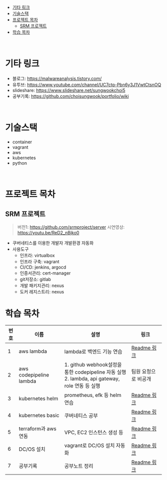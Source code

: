 - [기타 링크](#기타-링크)
- [기술스택](#기술스택)
- [프로젝트 목차](#프로젝트-목차)
  - [SRM 프로젝트](#srm-프로젝트)
- [학습  목차](#학습--목차)

<br>

# 기타 링크
* 블로그: https://malwareanalysis.tistory.com/
* 유투브: https://www.youtube.com/channel/UC7ctp-Pbn6y3J1VwtCtsnOQ
* slideshare: https://www.slideshare.net/sungwookchoi5
* 공부기록: https://github.com/choisungwook/portfolio/wiki

<br>

# 기술스택
* container
* vagrant
* aws
* kubernetes
* python

<br>

# 프로젝트 목차
## SRM 프로젝트
> 버전1: https://github.com/srmproject/server
> 시연영상: https://youtu.be/ReD2_nBjko0
* 쿠버네티스를 이용한 개발자 개발환경 자동화
* 사용도구
  * 인프라: virtualbox
  * 인프라 구축: vagrant 
  * CI/CD: jenkins, argocd
  * 인증서관리: cert-manager
  * git저장소: gitlab
  * 개발 패키지관리: nexus
  * 도커 레지스트리: nexus

# 학습  목차
| 번호 | 이름 | 설명 | 링크 |
| ---- | ---- | ---- | ---- |
| 1 | aws lambda | lambda로 백엔드 기능 연습 | [Readme 링크](./aws/lambda/Readme.md) |
| 2 | aws codepipeline lambda | 1. github webhook설정을 통한 codepipeline 자동 실행 <br> 2. lambda, api gateway, role 연동 등 실행 | 팀원 요청으로 비공개 |
| 3 | kubernetes helm | prometheus, efk 등 helm 연습  | [Readme 링크](./kubernetes/helm/Readme.md) |
| 4 | kubernetes basic | 쿠버네티스 공부  | [Readme 링크](./kubernetes/basic/Readme.md) |
| 5 | terraform과 aws연동 | VPC, EC2 인스턴스 생성 등 | [Readme 링크](./aws/terraform/Readme.md) |
| 6 | DC/OS 설치 | vagrant로 DC/OS 설치 자동화 | [Readme 링크](./Dcos/install/manual/Readme.md) |
| 7 | 공부기록 | 공부노트 정리 | [Readme 링크](./documentation/Readme.md) |